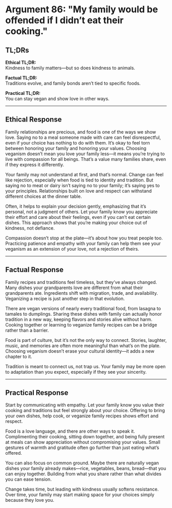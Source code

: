 <!-- type: Tradition & Family Pressure -->

# Argument 86: "My family would be offended if I didn’t eat their cooking."

## TL;DRs

**Ethical TL;DR:**  
Kindness to family matters—but so does kindness to animals.

**Factual TL;DR:**  
Traditions evolve, and family bonds aren’t tied to specific foods.

**Practical TL;DR:**  
You can stay vegan and show love in other ways.

---

## Ethical Response

Family relationships are precious, and food is one of the ways we show love. Saying no to a meal someone made with care can feel disrespectful, even if your choice has nothing to do with them. It’s okay to feel torn between honoring your family and honoring your values. Choosing veganism doesn’t mean you love your family less—it means you’re trying to live with compassion for all beings. That’s a value many families share, even if they express it differently.

Your family may not understand at first, and that’s normal. Change can feel like rejection, especially when food is tied to identity and tradition. But saying no to meat or dairy isn’t saying no to your family; it’s saying yes to your principles. Relationships built on love and respect can withstand different choices at the dinner table.

Often, it helps to explain your decision gently, emphasizing that it’s personal, not a judgment of others. Let your family know you appreciate their effort and care about their feelings, even if you can’t eat certain dishes. This approach shows that you’re making your choice out of kindness, not defiance.

Compassion doesn’t stop at the plate—it’s about how you treat people too. Practicing patience and empathy with your family can help them see your veganism as an extension of your love, not a rejection of theirs.

---

## Factual Response

Family recipes and traditions feel timeless, but they’ve always changed. Many dishes your grandparents love are different from what their grandparents ate. Ingredients shift with migration, trade, and availability. Veganizing a recipe is just another step in that evolution.

There are vegan versions of nearly every traditional food, from lasagna to tamales to dumplings. Sharing these dishes with family can actually honor tradition in a new way, keeping flavors and stories alive without harm. Cooking together or learning to veganize family recipes can be a bridge rather than a barrier.

Food is part of culture, but it’s not the only way to connect. Stories, laughter, music, and memories are often more meaningful than what’s on the plate. Choosing veganism doesn’t erase your cultural identity—it adds a new chapter to it.

Tradition is meant to connect us, not trap us. Your family may be more open to adaptation than you expect, especially if they see your sincerity.

---

## Practical Response

Start by communicating with empathy. Let your family know you value their cooking and traditions but feel strongly about your choice. Offering to bring your own dishes, help cook, or veganize family recipes shows effort and respect.

Food is a love language, and there are other ways to speak it. Complimenting their cooking, sitting down together, and being fully present at meals can show appreciation without compromising your values. Small gestures of warmth and gratitude often go further than just eating what’s offered.

You can also focus on common ground. Maybe there are naturally vegan dishes your family already makes—rice, vegetables, beans, bread—that you can enjoy together. Building from what you share rather than what divides you can ease tension.

Change takes time, but leading with kindness usually softens resistance. Over time, your family may start making space for your choices simply because they love you.
